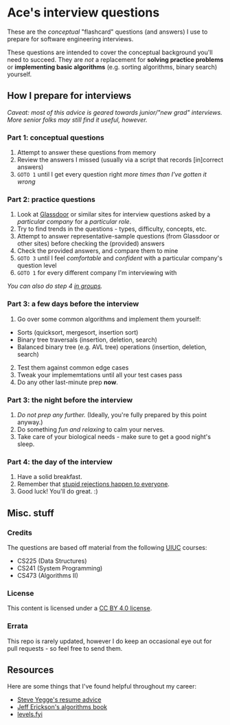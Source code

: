 # Ace's interview questions
These are the _conceptual_ "flashcard" questions (and answers) I use to prepare for software engineering interviews.

These questions are intended to cover the conceptual background you'll need to succeed. They are _not_ a replacement for **solving practice problems** or **implementing basic algorithms** (e.g. sorting algorithms, binary search) yourself.

## How I prepare for interviews
_Caveat: most of this advice is geared towards junior/"new grad" interviews. More senior folks may still find it useful, however._

### Part 1: conceptual questions
1. Attempt to answer these questions from memory
2. Review the answers I missed (usually via a script that records [in]correct answers)
3. `GOTO 1` until I get every question right _more times than I've gotten it wrong_

### Part 2: practice questions
1. Look at [Glassdoor](https://glassdoor.com) or similar sites for interview questions asked by a _particular company_ for a _particular role_.
2. Try to find trends in the questions - types, difficulty, concepts, etc.
3. Attempt to answer representative-sample questions (from Glassdoor or other sites) before checking the (provided) answers
4. Check the provided answers, and compare them to mine
5. `GOTO 3` until I feel _comfortable_ and _confident_ with a particular company's question level
6. `GOTO 1` for every different company I'm interviewing with

_You can also do step 4 [in groups](http://ideas.time.com/2011/11/30/the-protege-effect/)._

### Part 3: a few days before the interview
1. Go over some common algorithms and implement them yourself:
- Sorts (quicksort, mergesort, insertion sort)
- Binary tree traversals (insertion, deletion, search)
- Balanced binary tree (e.g. AVL tree) operations (insertion, deletion, search)
2. Test them against common edge cases
3. Tweak your implememtations until all your test cases pass
4. Do any other last-minute prep **now**.

### Part 3: the night before the interview
1. _Do not prep any further._ (Ideally, you're fully prepared by this point anyway.)
2. Do something _fun and relaxing_ to calm your nerves.
3. Take care of your biological needs - make sure to get a good night's sleep.

### Part 4: the day of the interview
1. Have a solid breakfast.
2. Remember that [stupid rejections happen to everyone](https://rejected.us/).
3. Good luck! You'll do great. :)

## Misc. stuff
### Credits
The questions are based off material from the following [UIUC](https://illinois.edu) courses:
- CS225 (Data Structures)
- CS241 (System Programming)
- CS473 (Algorithms II)

### License
This content is licensed under a [CC BY 4.0 license](https://creativecommons.org/licenses/by/4.0/).

### Errata
This repo is rarely updated, however I do keep an occasional eye out for pull requests - so feel free to send them.

## Resources
Here are some things that I've found helpful throughout my career:
- [Steve Yegge's resume advice](https://steve-yegge.blogspot.com/2007/09/ten-tips-for-slightly-less-awful-resume.html)
- [Jeff Erickson's algorithms book](https://algorithms.wtf)
- [levels.fyi](https://levels.fyi)
